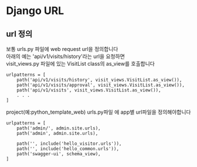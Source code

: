 # Django URL
## url 정의
보통 urls.py 파일에 web request url을 정의합니다  
아래의 예는 'api/v1/visits/history'라는 url을 요청하면  
visit_views.py 파일에 있는 VisitList class의 as_view를 호출합니다  

```
urlpatterns = [
    path('api/v1/visits/history', visit_views.VisitList.as_view()),
    path('api/v1/visits/approval', visit_views.VisitList.as_view()),
    path('api/v1/visits', visit_views.VisitList.as_view()),
    . . .
]
```

project(예:python_template_web) urls.py파일 에 app별 url파일을 정의해야합니다
```
urlpatterns = [
    path('admin/', admin.site.urls),
    path('admin', admin.site.urls),

    path('', include('hello_visitor.urls')),
    path('', include('hello_common.urls')),
    path('swagger-ui', schema_view),
]
```